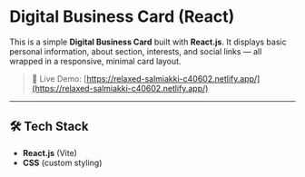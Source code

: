 # Digital Business Card (React)

This is a simple **Digital Business Card** built with **React.js**. It displays basic personal information, about section, interests, and social links — all wrapped in a responsive, minimal card layout.

> 🚀 Live Demo: [https://relaxed-salmiakki-c40602.netlify.app/](https://relaxed-salmiakki-c40602.netlify.app/)

---

## 🛠️ Tech Stack

- **React.js** (Vite)
- **CSS** (custom styling)

